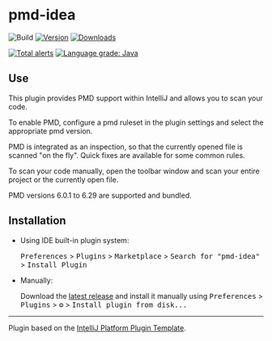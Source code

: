 # pmd-idea


![Build](https://github.com/ybroeker/pmd-idea/workflows/Build/badge.svg)
[![Version](https://img.shields.io/jetbrains/plugin/v/15412-pmd-idea.svg)](https://plugins.jetbrains.com/plugin/15412-pmd-idea)
[![Downloads](https://img.shields.io/jetbrains/plugin/d/15412-pmd-idea.svg)](https://plugins.jetbrains.com/plugin/15412-pmd-idea)


[![Total alerts](https://img.shields.io/lgtm/alerts/g/ybroeker/pmd-idea.svg?logo=lgtm&logoWidth=18)](https://lgtm.com/projects/g/ybroeker/pmd-idea/alerts/)
[![Language grade: Java](https://img.shields.io/lgtm/grade/java/g/ybroeker/pmd-idea.svg?logo=lgtm&logoWidth=18)](https://lgtm.com/projects/g/ybroeker/pmd-idea/context:java)

## Use

<!-- Plugin description -->
This plugin provides PMD support within IntelliJ and allows you to scan your code.

To enable PMD, configure a pmd ruleset in the plugin settings and select the appropriate pmd version.

PMD is integrated as an inspection, so that the currently opened file is scanned "on the fly".
Quick fixes are available for some common rules.

To scan your code manually, open the toolbar window and scan your entire project or the currently open file.

PMD versions 6.0.1 to 6.29 are supported and bundled.

<!-- Plugin description end -->

## Installation

- Using IDE built-in plugin system:
  
  <kbd>Preferences</kbd> > <kbd>Plugins</kbd> > <kbd>Marketplace</kbd> > <kbd>Search for "pmd-idea"</kbd> >
  <kbd>Install Plugin</kbd>
  
- Manually:

  Download the [latest release](https://github.com/ybroeker/pmd-idea/releases/latest) and install it manually using
  <kbd>Preferences</kbd> > <kbd>Plugins</kbd> > <kbd>⚙️</kbd> > <kbd>Install plugin from disk...</kbd>


---
Plugin based on the [IntelliJ Platform Plugin Template][template].

[template]: https://github.com/JetBrains/intellij-platform-plugin-template
